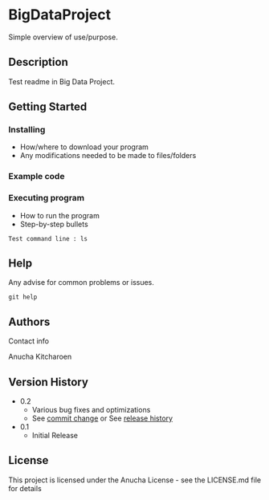 # BigDataProject

Simple overview of use/purpose.

## Description

Test readme in Big Data Project.

## Getting Started

### Installing

* How/where to download your program
* Any modifications needed to be made to files/folders

### Example code



### Executing program

* How to run the program
* Step-by-step bullets
```
Test command line : ls 
```

## Help

Any advise for common problems or issues.
```
git help
```

## Authors

Contact info

Anucha Kitcharoen

## Version History

* 0.2
    * Various bug fixes and optimizations
    * See [commit change]() or See [release history]()
* 0.1
    * Initial Release

## License

This project is licensed under the Anucha License - see the LICENSE.md file for details

